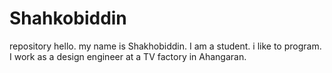 # Shahkobiddin
repository
hello. my name is Shakhobiddin.
I am a student.
i like to program.
I work as a design engineer at a TV factory in Ahangaran.
